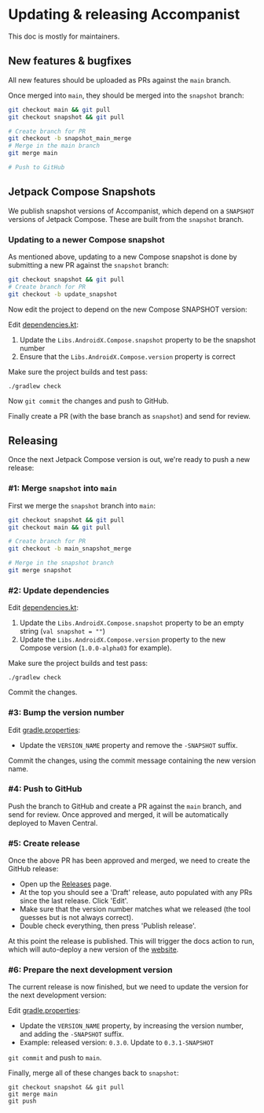# Updating & releasing Accompanist

This doc is mostly for maintainers.

## New features & bugfixes
All new features should be uploaded as PRs against the `main` branch. 

Once merged into `main`, they should be merged into the `snapshot` branch:

``` sh
git checkout main && git pull
git checkout snapshot && git pull

# Create branch for PR
git checkout -b snapshot_main_merge
# Merge in the main branch
git merge main

# Push to GitHub
```

## Jetpack Compose Snapshots

We publish snapshot versions of Accompanist, which depend on a `SNAPSHOT` versions of Jetpack Compose. These are built from the `snapshot` branch.

### Updating to a newer Compose snapshot

As mentioned above, updating to a new Compose snapshot is done by submitting a new PR against the `snapshot` branch:

``` sh
git checkout snapshot && git pull
# Create branch for PR
git checkout -b update_snapshot
```

Now edit the project to depend on the new Compose SNAPSHOT version:

Edit [dependencies.kt](https://github.com/google/accompanist/blob/main/buildSrc/src/main/java/dev/chrisbanes/accompanist/buildsrc/dependencies.kt):

1. Update the `Libs.AndroidX.Compose.snapshot` property to be the snapshot number
2. Ensure that the `Libs.AndroidX.Compose.version` property is correct

Make sure the project builds and test pass:
```
./gradlew check
```

Now `git commit` the changes and push to GitHub.

Finally create a PR (with the base branch as `snapshot`) and send for review.

## Releasing

Once the next Jetpack Compose version is out, we're ready to push a new release:

### #1: Merge `snapshot` into `main`

First we merge the `snapshot` branch into `main`:

``` sh
git checkout snapshot && git pull
git checkout main && git pull

# Create branch for PR
git checkout -b main_snapshot_merge

# Merge in the snapshot branch
git merge snapshot
```

### #2: Update dependencies

Edit [dependencies.kt](https://github.com/google/accompanist/blob/main/buildSrc/src/main/java/dev/chrisbanes/accompanist/buildsrc/dependencies.kt):

1. Update the `Libs.AndroidX.Compose.snapshot` property to be an empty string (`val snapshot = ""`)
2. Update the `Libs.AndroidX.Compose.version` property to the new Compose version (`1.0.0-alpha03` for example).

Make sure the project builds and test pass:
```
./gradlew check
```

Commit the changes.

### #3: Bump the version number

Edit [gradle.properties](https://github.com/google/accompanist/blob/main/gradle.properties):

 * Update the `VERSION_NAME` property and remove the `-SNAPSHOT` suffix.

Commit the changes, using the commit message containing the new version name.

### #4: Push to GitHub

Push the branch to GitHub and create a PR against the `main` branch, and send for review. Once approved and merged, it will be automatically deployed to Maven Central.

### #5: Create release

Once the above PR has been approved and merged, we need to create the GitHub release:

 * Open up the [Releases](https://github.com/google/accompanist/releases) page.
 * At the top you should see a 'Draft' release, auto populated with any PRs since the last release. Click 'Edit'.
 * Make sure that the version number matches what we released (the tool guesses but is not always correct).
 * Double check everything, then press 'Publish release'.

At this point the release is published. This will trigger the docs action to run, which will auto-deploy a new version of the [website](https://chrisbanes.github.io/accompanist/).

### #6: Prepare the next development version

The current release is now finished, but we need to update the version for the next development version:

Edit [gradle.properties](https://github.com/google/accompanist/blob/main/gradle.properties):

 * Update the `VERSION_NAME` property, by increasing the version number, and adding the `-SNAPSHOT` suffix.
 * Example: released version: `0.3.0`. Update to `0.3.1-SNAPSHOT`

 `git commit` and push to `main`.

Finally, merge all of these changes back to `snapshot`:

```
git checkout snapshot && git pull
git merge main
git push
```